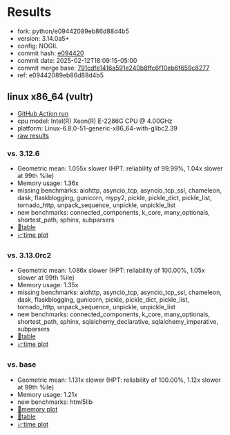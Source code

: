 # Results

- fork: python/e09442089eb86d88d4b5
- version: 3.14.0a5+
- config: NOGIL
- commit hash: [e094420](https://github.com/python/cpython/commit/e094420)
- commit date: 2025-02-12T18:09:15-05:00
- commit merge base: [791cdfe1416a591e240b8ffc6f10eb6f659c8277](https://github.com/python/cpython/commit/791cdfe1416a591e240b8ffc6f10eb6f659c8277)
- ref: e09442089eb86d88d4b5

## linux x86_64 (vultr)

- [GitHub Action run](https://github.com/facebookexperimental/free-threading-benchmarking/actions/runs/13297620377)
- cpu model: Intel(R) Xeon(R) E-2286G CPU @ 4.00GHz
- platform: Linux-6.8.0-51-generic-x86_64-with-glibc2.39
- [raw results](bm-20250212-vultr-x86_64-python-e09442089eb86d88d4b5-3.14.0a5%2B-e094420.json)

### vs. 3.12.6

- Geometric mean: 1.055x slower (HPT: reliability of 99.99%, 1.04x slower at 99th %ile)
- Memory usage: 1.36x
- missing benchmarks: aiohttp, asyncio_tcp, asyncio_tcp_ssl, chameleon, dask, flaskblogging, gunicorn, mypy2, pickle, pickle_dict, pickle_list, tornado_http, unpack_sequence, unpickle, unpickle_list
- new benchmarks: connected_components, k_core, many_optionals, shortest_path, sphinx, subparsers
- [📄table](bm-20250212-vultr-x86_64-python-e09442089eb86d88d4b5-3.14.0a5%2B-e094420-vs-3.12.6.md)
- [📈time plot](bm-20250212-vultr-x86_64-python-e09442089eb86d88d4b5-3.14.0a5%2B-e094420-vs-3.12.6.svg)

### vs. 3.13.0rc2

- Geometric mean: 1.086x slower (HPT: reliability of 100.00%, 1.05x slower at 99th %ile)
- Memory usage: 1.35x
- missing benchmarks: aiohttp, asyncio_tcp, asyncio_tcp_ssl, chameleon, dask, flaskblogging, gunicorn, pickle, pickle_dict, pickle_list, tornado_http, unpack_sequence, unpickle, unpickle_list
- new benchmarks: connected_components, k_core, many_optionals, shortest_path, sphinx, sqlalchemy_declarative, sqlalchemy_imperative, subparsers
- [📄table](bm-20250212-vultr-x86_64-python-e09442089eb86d88d4b5-3.14.0a5%2B-e094420-vs-3.13.0rc2.md)
- [📈time plot](bm-20250212-vultr-x86_64-python-e09442089eb86d88d4b5-3.14.0a5%2B-e094420-vs-3.13.0rc2.svg)

### vs. base

- Geometric mean: 1.131x slower (HPT: reliability of 100.00%, 1.12x slower at 99th %ile)
- Memory usage: 1.21x
- new benchmarks: html5lib
- [🧠memory plot](bm-20250212-vultr-x86_64-python-e09442089eb86d88d4b5-3.14.0a5%2B-e094420-vs-base-mem.svg)
- [📄table](bm-20250212-vultr-x86_64-python-e09442089eb86d88d4b5-3.14.0a5%2B-e094420-vs-base.md)
- [📈time plot](bm-20250212-vultr-x86_64-python-e09442089eb86d88d4b5-3.14.0a5%2B-e094420-vs-base.svg)

